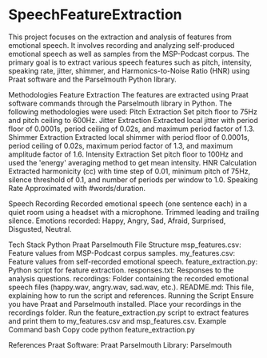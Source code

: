 # SpeechFeatureExtraction
 This project focuses on the extraction and analysis of features from emotional speech. It involves recording and analyzing self-produced emotional speech as well as samples from the MSP-Podcast corpus. The primary goal is to extract various speech features such as pitch, intensity, speaking rate, jitter, shimmer, and Harmonics-to-Noise Ratio (HNR) using Praat software and the Parselmouth Python library.


Methodologies
Feature Extraction
The features are extracted using Praat software commands through the Parselmouth library in Python. The following methodologies were used:
Pitch Extraction
Set pitch floor to 75Hz and pitch ceiling to 600Hz.
Jitter Extraction
Extracted local jitter with period floor of 0.0001s, period ceiling of 0.02s, and maximum period factor of 1.3.
Shimmer Extraction
Extracted local shimmer with period floor of 0.0001s, period ceiling of 0.02s, maximum period factor of 1.3, and maximum amplitude factor of 1.6.
Intensity Extraction
Set pitch floor to 100Hz and used the 'energy' averaging method to get mean intensity.
HNR Calculation
Extracted harmonicity (cc) with time step of 0.01, minimum pitch of 75Hz, silence threshold of 0.1, and number of periods per window to 1.0.
Speaking Rate
Approximated with #words/duration.

Speech Recording
Recorded emotional speech (one sentence each) in a quiet room using a headset with a microphone. Trimmed leading and trailing silence. Emotions recorded: Happy, Angry, Sad, Afraid, Surprised, Disgusted, Neutral.

Tech Stack
Python
Praat
Parselmouth
File Structure
msp_features.csv: Feature values from MSP-Podcast corpus samples.
my_features.csv: Feature values from self-recorded emotional speech.
feature_extraction.py: Python script for feature extraction.
responses.txt: Responses to the analysis questions.
recordings: Folder containing the recorded emotional speech files (happy.wav, angry.wav, sad.wav, etc.).
README.md: This file, explaining how to run the script and references.
Running the Script
Ensure you have Praat and Parselmouth installed.
Place your recordings in the recordings folder.
Run the feature_extraction.py script to extract features and print them to my_features.csv and msp_features.csv.
Example Command
bash
Copy code
python feature_extraction.py

References
Praat Software: Praat
Parselmouth Library: Parselmouth
